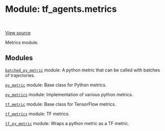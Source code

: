 <div itemscope itemtype="http://developers.google.com/ReferenceObject">
<meta itemprop="name" content="tf_agents.metrics" />
<meta itemprop="path" content="Stable" />
</div>

# Module: tf_agents.metrics

<table class="tfo-notebook-buttons tfo-api" align="left">
</table>

<a target="_blank" href="https://github.com/tensorflow/agents/tree/master/tf_agents/metrics/__init__.py">View
source</a>

Metrics module.

<!-- Placeholder for "Used in" -->


## Modules

[`batched_py_metric`](../tf_agents/metrics/batched_py_metric.md) module: A python metric that can be called with batches of trajectories.

[`py_metric`](../tf_agents/metrics/py_metric.md) module: Base class for Python metrics.

[`py_metrics`](../tf_agents/metrics/py_metrics.md) module: Implementation of various python metrics.

[`tf_metric`](../tf_agents/metrics/tf_metric.md) module: Base class for TensorFlow metrics.

[`tf_metrics`](../tf_agents/metrics/tf_metrics.md) module: TF metrics.

[`tf_py_metric`](../tf_agents/metrics/tf_py_metric.md) module: Wraps a python metric as a TF metric.

